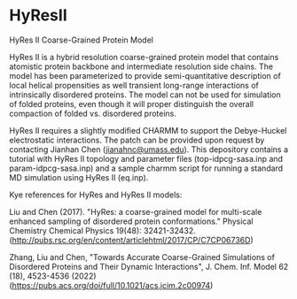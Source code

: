 # HyResII
HyRes II Coarse-Grained Protein Model

HyRes II is a hybrid resolution coarse-grained protein model that contains atomistic protein backbone and intermediate resolution side chains. The model has been parameterized to provide semi-quantitative description of local helical propensities as well transient long-range interactions of intrinsically disordered proteins. The model can not be used for simulation of folded proteins, even though it will proper distinguish the overall compaction of folded vs. disordered proteins.

HyRes II requires a slightly modified CHARMM to support the Debye-Huckel electrostatic interactions. The patch can be provided upon request by contacting Jianhan Chen (jianahnc@umass.edu). This depository contains a tutorial with HyRes II topology and parameter files (top-idpcg-sasa.inp and param-idpcg-sasa.inp) and a sample charmm script for running a standard MD simulation using HyRes II (eq.inp).   

Kye references for HyRes and HyRes II models:

Liu and Chen (2017). "HyRes: a coarse-grained model for multi-scale enhanced sampling of disordered protein conformations." Physical Chemistry Chemical Physics 19(48): 32421-32432. (http://pubs.rsc.org/en/content/articlehtml/2017/CP/C7CP06736D)

Zhang, Liu and Chen, "Towards Accurate Coarse-Grained Simulations of Disordered Proteins and Their Dynamic Interactions", J. Chem. Inf. Model 62 (18), 4523-4536 (2022) (https://pubs.acs.org/doi/full/10.1021/acs.jcim.2c00974)

